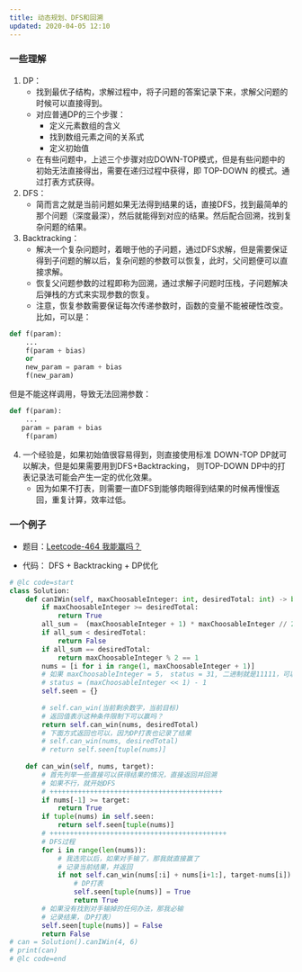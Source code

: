 ```yaml
---
title: 动态规划、DFS和回溯
updated: 2020-04-05 12:10
---
```


### 一些理解
1. DP：
    - 找到最优子结构，求解过程中，将子问题的答案记录下来，求解父问题的时候可以直接得到。
    - 对应普通DP的三个步骤：
        - 定义元素数组的含义
        - 找到数组元素之间的关系式
        - 定义初始值
    - 在有些问题中，上述三个步骤对应DOWN-TOP模式，但是有些问题中的初始无法直接得出，需要在递归过程中获得，即 TOP-DOWN 的模式。通过打表方式获得。
2. DFS：
    - 简而言之就是当前问题如果无法得到结果的话，直接DFS，找到最简单的那个问题（深度最深），然后就能得到对应的结果。然后配合回溯，找到复杂问题的结果。
3. Backtracking：
    - 解决一个复杂问题时，着眼于他的子问题，通过DFS求解，但是需要保证得到子问题的解以后，复杂问题的参数可以恢复，此时，父问题便可以直接求解。
    - 恢复父问题参数的过程即称为回溯，通过求解子问题时压栈，子问题解决后弹栈的方式来实现参数的恢复。
    - 注意，恢复参数需要保证每次传递参数时，函数的变量不能被硬性改变。比如，可以是：
	
	
```python
def f(param):
    ...
    f(param + bias)
    or
    new_param = param + bias
    f(new_param)
```


但是不能这样调用，导致无法回溯参数：
```python
def f(param):
    ...
   param = param + bias
    f(param)
```


4. 一个经验是，如果初始值很容易得到，则直接使用标准 DOWN-TOP DP就可以解决，但是如果需要用到DFS+Backtracking， 则TOP-DOWN DP中的打表记录法可能会产生一定的优化效果。
    - 因为如果不打表，则需要一直DFS到能够肉眼得到结果的时候再慢慢返回，重复计算，效率过低。

### 一个例子
- 题目：[Leetcode-464 我能赢吗？](https://leetcode-cn.com/problems/can-i-win/)

- 代码：
  DFS + Backtracking + DP优化
  
```python
# @lc code=start
class Solution:
    def canIWin(self, maxChoosableInteger: int, desiredTotal: int) -> bool:
        if maxChoosableInteger >= desiredTotal:
            return True
        all_sum =  (maxChoosableInteger + 1) * maxChoosableInteger // 2
        if all_sum < desiredTotal:
            return False
        if all_sum == desiredTotal:
            return maxChoosableInteger % 2 == 1
        nums = [i for i in range(1, maxChoosableInteger + 1)]
        # 如果 maxChoosableInteger = 5， status = 31, 二进制就是11111，可以表示5个数的被选状态
        # status = (maxChoosableInteger << 1) - 1
        self.seen = {}
        
        # self.can_win(当前剩余数字，当前目标)
        # 返回值表示这种条件限制下可以赢吗？
        return self.can_win(nums, desiredTotal)
        # 下面方式返回也可以，因为DP打表也记录了结果
        # self.can_win(nums, desiredTotal)
        # return self.seen[tuple(nums)]
    
    def can_win(self, nums, target):
        # 首先列举一些直接可以获得结果的情况，直接返回并回溯
        # 如果不行，就开始DFS
        # +++++++++++++++++++++++++++++++++++++++++++
        if nums[-1] >= target:
            return True 
        if tuple(nums) in self.seen:
            return self.seen[tuple(nums)]
        # ++++++++++++++++++++++++++++++++++++++++++++
        # DFS过程
        for i in range(len(nums)):
            # 我选完以后，如果对手输了，那我就直接赢了
            # 记录当前结果，并返回
            if not self.can_win(nums[:i] + nums[i+1:], target-nums[i]):
                # DP打表
                self.seen[tuple(nums)] = True 
                return True
        # 如果没有找到对手输掉的任何办法，那我必输
        # 记录结果，（DP打表）
        self.seen[tuple(nums)] = False 
        return False
# can = Solution().canIWin(4, 6)
# print(can)
# @lc code=end
```